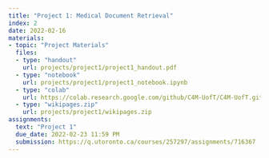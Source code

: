 ```yaml
---
title: "Project 1: Medical Document Retrieval"
index: 2
date: 2022-02-16
materials:
- topic: "Project Materials"
  files:
  - type: "handout"
    url: projects/project1/project1_handout.pdf
  - type: "notebook" 
    url: projects/project1/project1_notebook.ipynb
  - type: "colab" 
    url: https://colab.research.google.com/github/C4M-UofT/C4M-UofT.github.io/blob/master/projects/project1/project1_notebook.ipynb
  - type: "wikipages.zip"
    url: projects/project1/wikipages.zip
assignments:
  text: "Project 1"
  due_date: 2022-02-23 11:59 PM
  submission: https://q.utoronto.ca/courses/257297/assignments/716367
---
```

